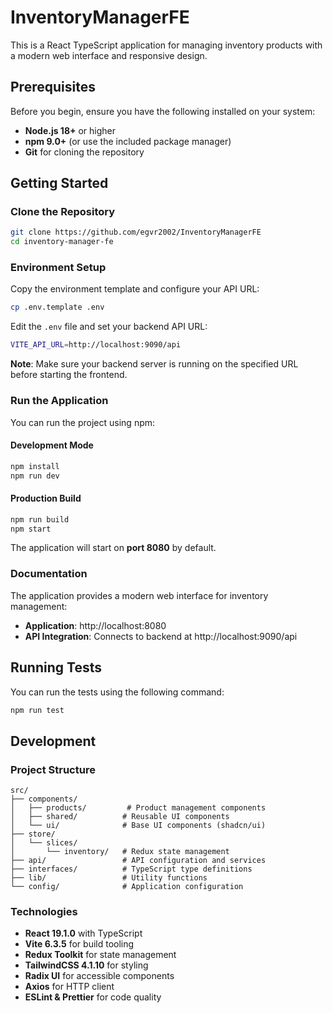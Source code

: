 # InventoryManagerFE

This is a React TypeScript application for managing inventory products with a modern web interface and responsive design.

## Prerequisites

Before you begin, ensure you have the following installed on your system:

- **Node.js 18+** or higher
- **npm 9.0+** (or use the included package manager)
- **Git** for cloning the repository

## Getting Started

### Clone the Repository

```bash
git clone https://github.com/egvr2002/InventoryManagerFE
cd inventory-manager-fe
```

### Environment Setup

Copy the environment template and configure your API URL:

```bash
cp .env.template .env
```

Edit the `.env` file and set your backend API URL:

```bash
VITE_API_URL=http://localhost:9090/api
```

**Note**: Make sure your backend server is running on the specified URL before starting the frontend.

### Run the Application

You can run the project using npm:

#### Development Mode

```bash
npm install
npm run dev
```

#### Production Build

```bash
npm run build
npm start
```

The application will start on **port 8080** by default.

### Documentation

The application provides a modern web interface for inventory management:

- **Application**: http://localhost:8080
- **API Integration**: Connects to backend at http://localhost:9090/api

## Running Tests

You can run the tests using the following command:

```bash
npm run test
```

## Development

### Project Structure

```
src/
├── components/
│   ├── products/         # Product management components
│   ├── shared/          # Reusable UI components
│   └── ui/              # Base UI components (shadcn/ui)
├── store/
│   └── slices/
│       └── inventory/   # Redux state management
├── api/                 # API configuration and services
├── interfaces/          # TypeScript type definitions
├── lib/                 # Utility functions
└── config/              # Application configuration
```

### Technologies

- **React 19.1.0** with TypeScript
- **Vite 6.3.5** for build tooling
- **Redux Toolkit** for state management
- **TailwindCSS 4.1.10** for styling
- **Radix UI** for accessible components
- **Axios** for HTTP client
- **ESLint & Prettier** for code quality
